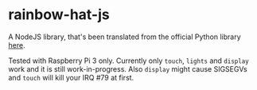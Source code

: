 # rainbow-hat-js

A NodeJS library, that's been translated from the official Python library [here](https://github.com/pimoroni/rainbow-hat).

Tested with Raspberry Pi 3 only. Currently only `touch`, `lights` and `display` work and it is still work-in-progress. Also `display` might cause SIGSEGVs and `touch` will kill your IRQ #79 at first.
